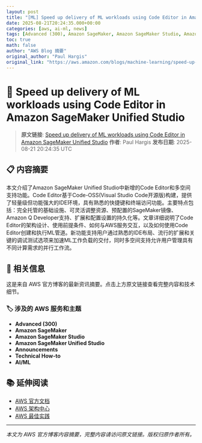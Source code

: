 ```yaml
---
layout: post
title: "[ML] Speed up delivery of ML workloads using Code Editor in Amazon SageMaker Unified Studio"
date: 2025-08-21T20:24:35.000+00:00
categories: [aws, ai-ml, news]
tags: [Advanced (300), Amazon SageMaker, Amazon SageMaker Studio, Amazon SageMaker Unified Studio, Announcements, Technical How-to, AIML]
toc: true
math: false
author: "AWS Blog 摘要"
original_author: "Paul Hargis"
original_link: "https://aws.amazon.com/blogs/machine-learning/speed-up-delivery-of-ml-workloads-using-code-editor-in-amazon-sagemaker-unified-studio/"
---
```


# 🤖 Speed up delivery of ML workloads using Code Editor in Amazon SageMaker Unified Studio

> **原文链接**: [Speed up delivery of ML workloads using Code Editor in Amazon SageMaker Unified Studio](https://aws.amazon.com/blogs/machine-learning/speed-up-delivery-of-ml-workloads-using-code-editor-in-amazon-sagemaker-unified-studio/)
> **作者**: Paul Hargis
> **发布日期**: 2025-08-21 20:24:35 UTC

## 📋 内容摘要

本文介绍了Amazon SageMaker Unified Studio中新增的Code Editor和多空间支持功能。Code Editor基于Code-OSS(Visual Studio Code开源版)构建，提供了轻量级但功能强大的IDE环境，具有熟悉的快捷键和终端访问功能。主要特点包括：完全托管的基础设施、可灵活调整资源、预配置的SageMaker镜像、Amazon Q Developer支持、扩展和配置设置的持久化等。文章详细说明了Code Editor的架构设计、使用前提条件、如何与AWS服务交互，以及如何使用Code Editor创建和执行ML管道。新功能支持用户通过熟悉的IDE布局、流行的扩展和关键的调试测试选项来加速ML工作负载的交付，同时多空间支持允许用户管理具有不同计算需求的并行工作流。

## 🔗 相关信息

这是来自 AWS 官方博客的最新资讯摘要。点击上方原文链接查看完整内容和技术细节。

### 🏷️ 涉及的 AWS 服务和主题

- **Advanced (300)**
- **Amazon SageMaker**
- **Amazon SageMaker Studio**
- **Amazon SageMaker Unified Studio**
- **Announcements**
- **Technical How-to**
- **AI/ML**

## 📚 延伸阅读

- [AWS 官方文档](https://docs.aws.amazon.com/)
- [AWS 架构中心](https://aws.amazon.com/architecture/)
- [AWS 最佳实践](https://aws.amazon.com/architecture/well-architected/)

---

*本文为 AWS 官方博客内容摘要，完整内容请访问原文链接。版权归原作者所有。*